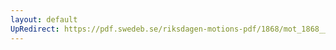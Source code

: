 ```yaml
---
layout: default
UpRedirect: https://pdf.swedeb.se/riksdagen-motions-pdf/1868/mot_1868__ak__00292/mot_1868__ak__00292_001.pdf
---
```

